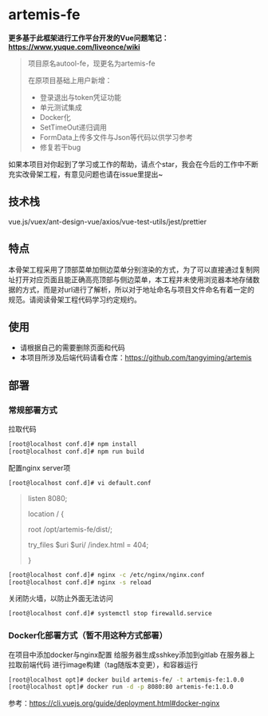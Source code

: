 # artemis-fe

**更多基于此框架进行工作平台开发的Vue问题笔记：https://www.yuque.com/liveonce/wiki**

> 项目原名autool-fe，现更名为artemis-fe
> 
> 在原项目基础上用户新增：
> - 登录退出与token凭证功能
> - 单元测试集成
> - Docker化
> - SetTimeOut递归调用
> - FormData上传多文件与Json等代码以供学习参考
> - 修复若干bug

如果本项目对你起到了学习或工作的帮助，请点个star，我会在今后的工作中不断充实改骨架工程，有意见问题也请在issue里提出~

## 技术栈
vue.js/vuex/ant-design-vue/axios/vue-test-utils/jest/prettier

## 特点
本骨架工程采用了顶部菜单加侧边菜单分别渲染的方式，为了可以直接通过复制网址打开对应页面且能正确高亮顶部与侧边菜单，本工程并未使用浏览器本地存储数据的方式，而是对url进行了解析，所以对于地址命名与项目文件命名有着一定的规范。请阅读骨架工程代码学习约定规约。

## 使用
- 请根据自己的需要删除页面和代码
- 本项目所涉及后端代码请看仓库：https://github.com/tangyiming/artemis

## 部署
### 常规部署方式
拉取代码
```bash
[root@localhost conf.d]# npm install
[root@localhost conf.d]# npm run build
```
配置nginx server项


```bash
[root@localhost conf.d]# vi default.conf
```

> listen 8080;
>
> location / {
>
> root /opt/artemis-fe/dist/;
>
> try_files $uri $uri/ /index.html = 404;
>
> }

```bash 
[root@localhost conf.d]# nginx -c /etc/nginx/nginx.conf
[root@localhost conf.d]# nginx -s reload
```
关闭防火墙，以防止外面无法访问
```bash
[root@localhost conf.d]# systemctl stop firewalld.service
```
 
### Docker化部署方式（暂不用这种方式部署）
在项目中添加docker与nginx配置
给服务器生成sshkey添加到gitlab
在服务器上拉取前端代码
进行image构建（tag随版本变更），和容器运行
```bash
[root@localhost opt]# docker build artemis-fe/ -t artemis-fe:1.0.0
[root@localhost opt]# docker run -d -p 8080:80 artemis-fe:1.0.0
```
 
参考：https://cli.vuejs.org/guide/deployment.html#docker-nginx